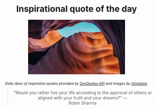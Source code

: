 
<div align="center">

# Inspirational quote of the day

<img src="./data/photo.jpeg" alt="Beautiful nature photo" width="320" height="180">

<sub><i>Daily dose of inspiration quotes provided by [ZenQuotes API](https://zenquotes.io/) and images by [Unsplash](https://unsplash.com/).</i></sub>


<blockquote>&ldquo;Would you rather live your life according to the approval of others or aligned with your truth and your dreams?&rdquo; &mdash; <footer>Robin Sharma</footer></blockquote>

</div>
